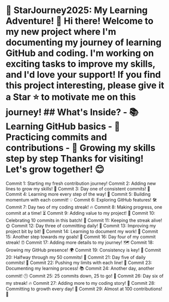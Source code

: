 # 🌟 StarJourney2025: My Learning Adventure! 🌟 Hi there! Welcome to my new project where I'm documenting my journey of learning GitHub and coding. I'm working on exciting tasks to improve my skills, and I'd love your support! If you find this project interesting, please give it a **Star** ⭐ to motivate me on this journey! ## What's Inside? - 📚 Learning GitHub basics - 🚀 Practicing commits and contributions - 🌱 Growing my skills step by step Thanks for visiting! Let's grow together! 😊
Commit 1: Starting my fresh contribution journey! 
Commit 2: Adding new lines to grow my skills! 🌟
Commit 3: Day one of consistent commits! 🚀
Commit 4: Learning more every step of the way! 📖
Commit 5: Building momentum with each commit! 💡
Commit 6: Exploring GitHub features! 🛠️
Commit 7: Day two of my coding streak! 🔥
Commit 8: Making progress, one commit at a time! ⏳
Commit 9: Adding value to my project! 💎
Commit 10: Celebrating 10 commits in this batch! 🎉
Commit 11: Keeping the streak alive! 🌞
Commit 12: Day three of committing daily! 📅
Commit 13: Improving my project bit by bit! 🧩
Commit 14: Learning to document my work! 📝
Commit 15: Another step towards my goals! 🏁
Commit 16: Day four of my commit streak! ⏰
Commit 17: Adding more details to my journey! 🗺️
Commit 18: Growing my GitHub presence! 🌍
Commit 19: Consistency is key! 🔑
Commit 20: Halfway through my 50 commits! 🥳
Commit 21: Day five of daily commits! 🌟
Commit 22: Pushing my limits with each line! 💪
Commit 23: Documenting my learning process! 📚
Commit 24: Another day, another commit! 🕒
Commit 25: 25 commits down, 25 to go! 🚀
Commit 26: Day six of my streak! 🔥
Commit 27: Adding more to my coding story! 📖 
Commit 28: Committing to growth every day! 🌱
Commit 29: Almost at 100 contributions! 🎯 
